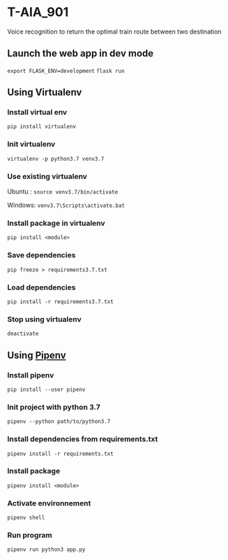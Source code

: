 # T-AIA_901
Voice recognition to return the optimal train route between two destination

## Launch the web app in dev mode
`export FLASK_ENV=development`
`flask run`

## Using Virtualenv
### Install virtual env
`pip install virtualenv`

### Init virtualenv
`virtualenv -p python3.7 venv3.7`

### Use existing virtualenv
Ubuntu : 
`source venv3.7/bin/activate`

Windows: 
`venv3.7\Scripts\activate.bat`

### Install package in virtualenv
`pip install <module>`

### Save dependencies
`pip freeze > requirements3.7.txt`

### Load dependencies
`pip install -r requirements3.7.txt`

### Stop using virtualenv
`deactivate`

## Using [Pipenv](https://pipenv.pypa.io/en/latest/)
### Install pipenv
`pip install --user pipenv`

### Init project with python 3.7
`pipenv --python path/to/python3.7`

### Install dependencies from requirements.txt 
`pipenv install -r requirements.txt`

### Install package
`pipenv install <module>`

### Activate environnement
`pipenv shell`

### Run program
`pipenv run python3 app.py`